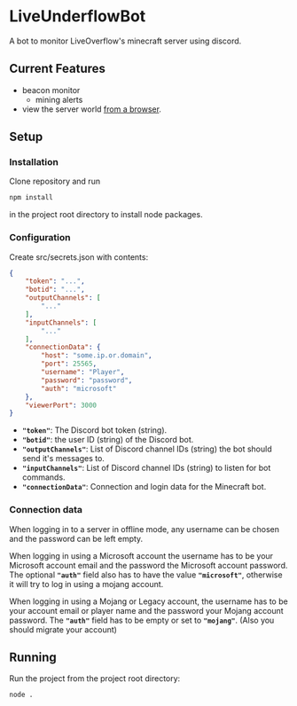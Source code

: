 # LiveUnderflowBot

A bot to monitor LiveOverflow's minecraft server using discord.

## Current Features
 - beacon monitor 
   - mining alerts
 - view the server world [from a browser](https://github.com/PrismarineJS/prismarine-viewer).  

## Setup

### Installation

Clone repository and run
```bash
npm install
```
in the project root directory to install node packages.

### Configuration

Create src/secrets.json with contents:
```json
{
    "token": "...",
    "botid": "...",
    "outputChannels": [
        "..."
    ],
    "inputChannels": [
        "..."
    ],
    "connectionData": {
        "host": "some.ip.or.domain",
        "port": 25565,
        "username": "Player",
        "password": "password",
        "auth": "microsoft"
    },
    "viewerPort": 3000
}
```

 - __```"token"```__: The Discord bot token (string).
 - __```"botid"```__: the user ID (string) of the Discord bot.
 - __```"outputChannels"```__: List of Discord channel IDs (string) the bot should send it's messages to.
 - __```"inputChannels"```__:  List of Discord channel IDs (string) to listen for bot commands.
 - __```"connectionData"```__: Connection and login data for the Minecraft bot. 
 
### Connection data

When logging in to a server in offline mode, any username can be chosen and the password can be left empty.

When logging in using a Microsoft account the username has to be your Microsoft account email and the password the Microsoft account password. The optional __```"auth"```__ field also has to have the value __```"microsoft"```__, otherwise it will try to log in using a mojang account.

When logging in using a Mojang or Legacy account, the username has to be your account email or player name and the password your Mojang account password. The __```"auth"```__ field has to be empty or set to __```"mojang"```__. (Also you should migrate your account)

## Running

Run the project from the project root directory:
```bash
node .
```